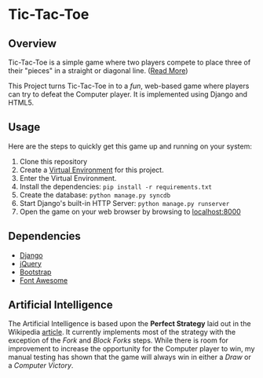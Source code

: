# Tic-Tac-Toe

## Overview

Tic-Tac-Toe is a simple game where two players compete to place three of their
"pieces" in a straight or diagonal line. 
([Read More](http://en.wikipedia.org/wiki/Tic-tac-toe))

This Project turns Tic-Tac-Toe in to a *fun*, web-based game where players can
try to defeat the Computer player. It is implemented using Django and HTML5.

## Usage

Here are the steps to quickly get this game up and running on your system:

1. Clone this repository
2. Create a [Virtual Environment](http://www.virtualenv.org/en/latest/) for this project.
3. Enter the Virtual Environment.
4. Install the dependencies: `pip install -r requirements.txt`
5. Create the database: `python manage.py syncdb`
6. Start Django's built-in HTTP Server: `python manage.py runserver`
7. Open the game on your web browser by browsing to 
    [localhost:8000](http://localhost:8000)

## Dependencies

* [Django](https://www.djangoproject.com/)
* [jQuery](http://jquery.com/)
* [Bootstrap](http://getbootstrap.com/)
* [Font Awesome](http://fontawesome.io/)

## Artificial Intelligence

The Artificial Intelligence is based upon the **Perfect Strategy** laid out in
the Wikipedia [article](http://en.wikipedia.org/wiki/Tic-tac-toe#Strategy). It 
currently implements most of the strategy with the exception of the *Fork* and 
*Block Forks* steps. While there is room for improvement to increase the 
opportunity for the Computer player to win, my manual testing has shown that the
game will always win in either a *Draw* or a *Computer Victory*.
